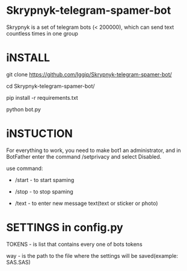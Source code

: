 # Skrypnyk-telegram-spamer-bot
Skrypnyk is a set of telegram bots (< 200000), which can send text countless times in one group

# iNSTALL
git clone https://github.com/Iggip/Skrypnyk-telegram-spamer-bot/

cd Skrypnyk-telegram-spamer-bot/

pip install -r requirements.txt

python bot.py

# iNSTUCTION
For everything to work, you need to make bot1 an administrator, and in BotFather enter the command /setprivacy and select Disabled.

use command:

* /start - to start spaming

* /stop - to stop spaming

* /text - to enter new message text(text or sticker or photo)

# SETTINGS in config.py
TOKENS - is list that contains every one of bots tokens

way - is the path to the file where the settings will be saved(example: SAS.SAS)
